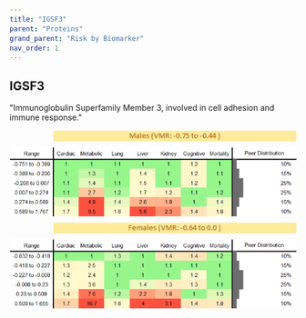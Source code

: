 ```yaml
---
title: "IGSF3"
parent: "Proteins"
grand_parent: "Risk by Biomarker"
nav_order: 1
---
```



## IGSF3


"Immunoglobulin Superfamily Member 3, involved in cell adhesion and immune response."

<div style="display: flex; flex-direction: column; gap: 10px;">

  <img src="/assets/images/vmrbiomarker_igsf3__male.png" alt="IGSF3 VMR Male" style="margin-left: 15%">
  <img src="/assets/images/rr_igsf3__male.png" alt="IGSF3 RR Male">

  <img src="/assets/images/vmrbiomarker_igsf3__female.png" alt="IGSF3 VMR Female" style="margin-left: 15%; ">
  <img src="/assets/images/rr_igsf3__female.png" alt="IGSF3 RR Female">

</div>



